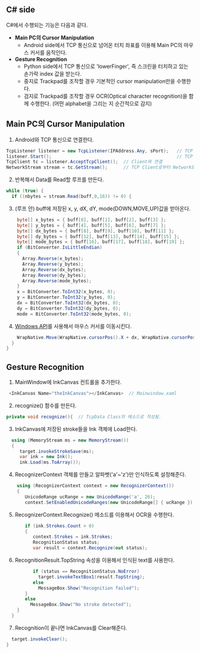 ## C# side
C#에서 수행되는 기능은 다음과 같다.

* **Main PC의 Cursor Manipulation**
  * Android side에서 TCP 통신으로 넘어온 터치 좌표를 이용해 Main PC의 마우스 커서를 움직인다.
* **Gesture Recognition**
  * Python side에서 TCP 통신으로 'lowerFinger', 즉 스크린을 터치하고 있는 손가락 index 값을 받는다.
  * 중지로 Trackpad를 조작할 경우 기본적인 cursor manipulation만을 수행한다.
  * 검지로 Trackpad를 조작할 경우 OCR(Optical character recognition)을 함께 수행한다. (어떤 alphabet을 그리는 지 순간적으로 감지)

## Main PC의 Cursor Manipulation 
1. Android와 TCP 통신으로 연결한다.
```c#
TcpListener listener = new TcpListener(IPAddress.Any, sPort);   // TCP 연결 Listener 생성
listener.Start();                                               // TCP listener 시작
TcpClient tc = listener.AcceptTcpClient();  // Client와 연결
NetworkStream stream = tc.GetStream();      // TCP Client로부터 NetworkStream을 받아옴
```
2. 반복해서 Data를 Read할 루프를 만든다.
```c#
while (true) {
  if ((nbytes = stream.Read(buff,0,16)) != 0) {
```
3. (루프 안) buff에 저장된 x, y, dX, dY, mode(DOWN,MOVE,UP)값을 받아온다. 
```c#
    byte[] x_bytes = { buff[0], buff[1], buff[2], buff[3] };
    byte[] y_bytes = { buff[4], buff[5], buff[6], buff[7] };
    byte[] dx_bytes = { buff[8], buff[9], buff[10], buff[11] };
    byte[] dy_bytes = { buff[12], buff[13], buff[14], buff[15] };
    byte[] mode_bytes = { buff[16], buff[17], buff[18], buff[19] };
    if (BitConverter.IsLittleEndian)
    {
      Array.Reverse(x_bytes);
      Array.Reverse(y_bytes);
      Array.Reverse(dx_bytes);
      Array.Reverse(dy_bytes);
      Array.Reverse(mode_bytes);
    }
    x = BitConverter.ToInt32(x_bytes, 0);
    y = BitConverter.ToInt32(y_bytes, 0);
    dx = BitConverter.ToInt32(dx_bytes, 0);
    dy = BitConverter.ToInt32(dy_bytes, 0);
    mode = BitConverter.ToInt32(mode_bytes, 0);
```
4. [Windows API](../study/windowsAPI/readme.md)를 사용해서 마우스 커서를 이동시킨다.
```c#
    WrapNative.Move(WrapNative.cursorPos().X + dx, WrapNative.cursorPos().Y + dy);
  }
}
```
## Gesture Recognition
1. MainWindow에 InkCanvas 컨트롤을 추가한다.
```c#
 <InkCanvas Name="theInkCanvas"></InkCanvas>  // Mainwindow.xaml
```
2. recognize() 함수를 만든다.
```c#
private void recognize(){  // TcpData Class의 메소드로 작성됨.
```
3. InkCanvas에 저장된 stroke들을 Ink 객체에 Load한다.
```c#
  using (MemoryStream ms = new MemoryStream())
  {
     target.invokeStrokeSave(ms);
     var ink = new Ink();
     ink.Load(ms.ToArray());
```
4. RecognizerContext 객체를 만들고 알파벳('a'~'z')만 인식하도록 설정해준다.
```c#
    using (RecognizerContext context = new RecognizerContext())
    {
       UnicodeRange ucRange = new UnicodeRange('a', 26);
       context.SetEnabledUnicodeRanges(new UnicodeRange[] { ucRange });
```
5. RecognizerContext.Recognize() 메소드를 이용해서 OCR을 수행한다.
```c#
       if (ink.Strokes.Count > 0)
       {
          context.Strokes = ink.Strokes;
          RecognitionStatus status;
          var result = context.Recognize(out status);
```
6. RecognitionResult.TopString 속성을 이용해서 인식된 text를 사용한다.
```c#
          if (status == RecognitionStatus.NoError)
            target.invokeTextBox1(result.TopString);
          else
            MessageBox.Show("Recognition failed");
       }
       else
         MessageBox.Show("No stroke detected");
    }
  }
```
7. Recognition이 끝나면 InkCanvas를 Clear해준다.
```c#
  target.invokeClear();
}
```